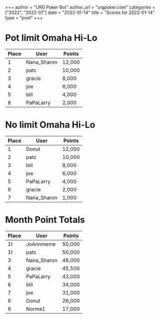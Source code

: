 +++
author = "URG Poker Bot"
author_url = "urgpoker.com"
categories = ["2022", "2022-01"]
date = "2022-01-14"
title = "Scores for 2022-01-14"
type = "post"
+++
# Pot limit Omaha Hi-Lo

| Place | User | Points |
|-------|------|--------|
| 1 | Nana_Sharon | 12,000 |
| 2 | patc | 10,000 |
| 3 | gracie | 8,000 |
| 4 | joe | 6,000 |
| 5 | bill | 4,000 |
| 6 | PaPaLarry | 2,000 |

# No limit Omaha Hi-Lo

| Place | User | Points |
|-------|------|--------|
| 1 | Donut | 12,000 |
| 2 | patc | 10,000 |
| 3 | bill | 8,000 |
| 4 | joe | 6,000 |
| 5 | PaPaLarry | 4,000 |
| 6 | gracie | 2,000 |
| 7 | Nana_Sharon | 1,000 |

# Month Point Totals

| Place | User | Points |
|-------|------|--------|
| 1t | JoAnnmeme | 50,000 |
| 1t | patc | 50,000 |
| 3 | Nana_Sharon | 48,000 |
| 4 | gracie | 45,500 |
| 5 | PaPaLarry | 43,000 |
| 6 | bill | 34,000 |
| 7 | joe | 31,000 |
| 8 | Donut | 26,000 |
| 9 | Norma1 | 17,000 |
